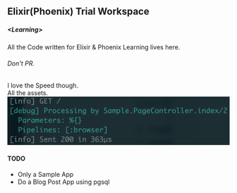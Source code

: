 ## Elixir(Phoenix) Trial Workspace

##### &lt;Learning&gt;
All the Code written for Elixir & Phoenix Learning lives here.
###### Don't PR.

I love the Speed though.<br>
All the assets.<br>
![speeds.png](./speeds.png)

#### TODO
* Only a Sample App
* Do a Blog Post App using pgsql
